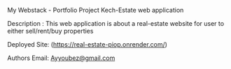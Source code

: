 My Webstack - Portfolio Project
Kech-Estate web application

Description : This web application is about a real-estate website for user to either sell/rent/buy properties

Deployed Site: (https://real-estate-piop.onrender.com/)

Authors <Ayyoub Ezzouine>
Email: <Ayyoubez@gmail.com>
